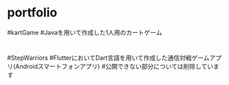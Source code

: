 # portfolio

#kartGame
#Javaを用いて作成した1人用のカートゲーム
#
#
#StepWarriors
#FlutterにおいてDart言語を用いて作成した通信対戦ゲームアプリ(Androidスマートフォンアプリ)
#公開できない部分については削除しています
